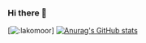 ### Hi there 👋
[![:lakomoor](https://count.getloli.com/get/@:lakomoor?theme=rule34)]
[![Anurag's GitHub stats](https://github-readme-stats.vercel.app/api?username=lakomoor)](https://github.com/anuraghazra/github-readme-stats)

<!--
**LakoMoor/LakoMoor** is a ✨ _special_ ✨ repository because its `README.md` (this file) appears on your GitHub profile.

Here are some ideas to get you started:

- 🔭 I’m currently working on ...
- 🌱 I’m currently learning ...
- 👯 I’m looking to collaborate on ...
- 🤔 I’m looking for help with ...
- 💬 Ask me about ...
- 📫 How to reach me: ...
- 😄 Pronouns: ...
- ⚡ Fun fact: ...
-->
